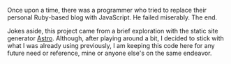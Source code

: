 Once upon a time, there was a programmer who tried to replace their personal Ruby-based blog with JavaScript.
He failed miserably. The end.

Jokes aside, this project came from a brief exploration with the static site generator [Astro](https://docs.astro.build/en/getting-started/). Although, after playing around a bit, I decided to stick with what I was already using previously, I am keeping this code here for any future need or reference, mine or anyone else's on the same endeavor.
